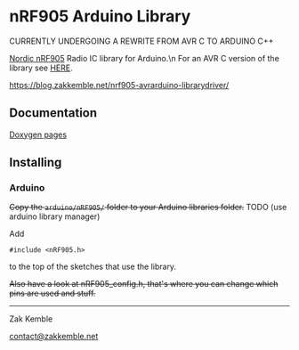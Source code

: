nRF905 Arduino Library
======================

CURRENTLY UNDERGOING A REWRITE FROM AVR C TO ARDUINO C++

[Nordic nRF905](http://www.nordicsemi.com/eng/Products/Sub-1-GHz-RF/nRF905) Radio IC library for Arduino.\n
For an AVR C version of the library see [HERE](https://github.com/zkemble/nRF905).

https://blog.zakkemble.net/nrf905-avrarduino-librarydriver/

Documentation
-------------

[Doxygen pages](http://zkemble.github.io/nRF905-arduino/)

Installing
----------

### Arduino
~~Copy the `arduino/nRF905/` folder to your Arduino libraries folder.~~ TODO (use arduino library manager)

Add

    #include <nRF905.h>

to the top of the sketches that use the library.

~~Also have a look at nRF905_config.h, that's where you can change which pins are used and stuff.~~

---

Zak Kemble

contact@zakkemble.net
